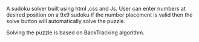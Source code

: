 
A sudoku solver built using html ,css and Js. User can enter numbers at desired position on a 9x9 sudoku if the number placement is valid then the solve button will automatically solve the puzzle.

Solving the puzzle is based on BackTracking algorithm.
